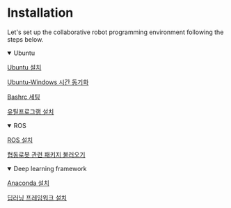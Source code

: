 # Installation

Let's set up the collaborative robot programming environment following the steps below.


<details open>
<summary>Ubuntu</summary>

[Ubuntu 설치](./ubuntu/ubuntu-install.md)

[Ubuntu-Windows 시간 동기화](./ubuntu/ubuntu-timesync.md)

[Bashrc 세팅](./ubuntu/ubuntu-bashrc.md)

[유틸프로그램 설치](./ubuntu/ubuntu-util.md)

</details>


<details open>
<summary>ROS </summary>

[ROS 설치](./ros/ros-install.md)

[협동로봇 관련 패키지 불러오기](./ros/ros-packages-for-robots.md)

</details>


<details open>
<summary>Deep learning framework</summary>

[Anaconda 설치](./deep-learning-framework/anaconda.md)

[딥러닝 프레임워크 설치](./deep-learning-framework/install-deep-learning-framework.md)

</details>